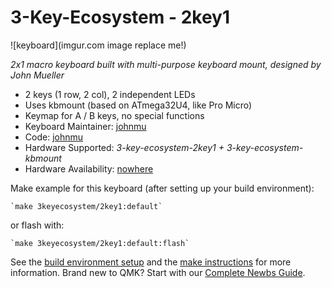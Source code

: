 # 3-Key-Ecosystem - 2key1

![keyboard](imgur.com image replace me!)

*2x1 macro keyboard built with multi-purpose keyboard mount, designed by John Mueller*

* 2 keys (1 row, 2 col), 2 independent LEDs
* Uses kbmount (based on ATmega32U4, like Pro Micro)
* Keymap for A / B keys, no special functions
* Keyboard Maintainer: [johnmu](https://github.com/softplus)
* Code: [johnmu](https://github.com/softplus/3keyecosystem-qmk)
* Hardware Supported: *3-key-ecosystem-2key1 + 3-key-ecosystem-kbmount*
* Hardware Availability: [nowhere](https://github.com/softplus/3keyecosystem)

Make example for this keyboard (after setting up your build environment):

    `make 3keyecosystem/2key1:default`

or flash with:

    `make 3keyecosystem/2key1:default:flash`

See the [build environment setup](https://docs.qmk.fm/#/getting_started_build_tools) and the [make instructions](https://docs.qmk.fm/#/getting_started_make_guide) for more information. Brand new to QMK? Start with our [Complete Newbs Guide](https://docs.qmk.fm/#/newbs).
